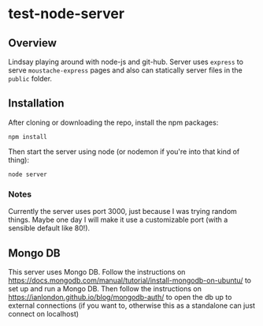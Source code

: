 # test-node-server

## Overview
Lindsay playing around with node-js and git-hub. Server uses `express` to serve `moustache-express` pages and also can statically server files in the `public` folder.

## Installation
After cloning or downloading the repo, install the npm packages:
```
npm install
```
Then start the server using node (or nodemon if you're into that kind of thing):
```
node server
```

### Notes
Currently the server uses port 3000, just because I was trying random things. Maybe one day I will make it use a customizable port (with a sensible default like 80!).

## Mongo DB
This server uses Mongo DB.
Follow the instructions on https://docs.mongodb.com/manual/tutorial/install-mongodb-on-ubuntu/ to set up and run a Mongo DB.
Then follow the instructions on https://ianlondon.github.io/blog/mongodb-auth/ to open the db up to external connections (if you want to, otherwise this as a standalone can just connect on localhost)